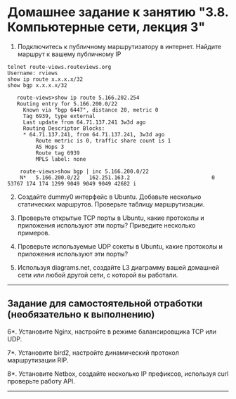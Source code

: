 # Домашнее задание к занятию "3.8. Компьютерные сети, лекция 3"

1. Подключитесь к публичному маршрутизатору в интернет. Найдите маршрут к вашему публичному IP
```
telnet route-views.routeviews.org
Username: rviews
show ip route x.x.x.x/32
show bgp x.x.x.x/32
```
       route-views>show ip route 5.166.202.254
       Routing entry for 5.166.200.0/22
         Known via "bgp 6447", distance 20, metric 0
         Tag 6939, type external
         Last update from 64.71.137.241 3w3d ago
         Routing Descriptor Blocks:
         * 64.71.137.241, from 64.71.137.241, 3w3d ago
             Route metric is 0, traffic share count is 1
             AS Hops 3
             Route tag 6939
             MPLS label: none
      
        route-views>show bgp | inc 5.166.200.0/22
        N*   5.166.200.0/22   162.251.163.2                          0 53767 174 174 1299 9049 9049 9049 42682 i

2. Создайте dummy0 интерфейс в Ubuntu. Добавьте несколько статических маршрутов. Проверьте таблицу маршрутизации.

3. Проверьте открытые TCP порты в Ubuntu, какие протоколы и приложения используют эти порты? Приведите несколько примеров.

4. Проверьте используемые UDP сокеты в Ubuntu, какие протоколы и приложения используют эти порты?

5. Используя diagrams.net, создайте L3 диаграмму вашей домашней сети или любой другой сети, с которой вы работали. 

 ---
## Задание для самостоятельной отработки (необязательно к выполнению)

6*. Установите Nginx, настройте в режиме балансировщика TCP или UDP.

7*. Установите bird2, настройте динамический протокол маршрутизации RIP.

8*. Установите Netbox, создайте несколько IP префиксов, используя curl проверьте работу API.



---

